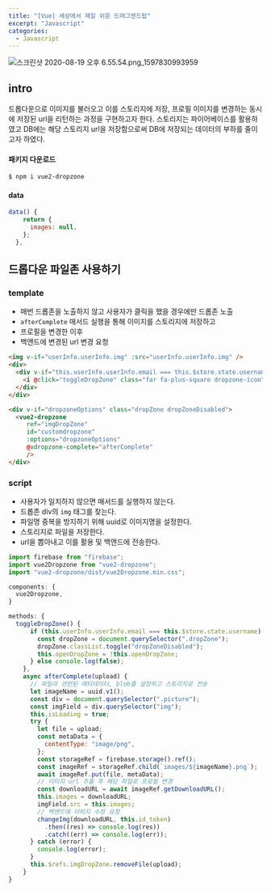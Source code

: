 ```yaml
---
title: "[Vue] 세상에서 제일 쉬운 드래그앤드랍"
excerpt: "Javascript"
categories:
  - Javascript
---
```


![스크린샷 2020-08-19 오후 6.55.54.png_1597830993959](https://firebasestorage.googleapis.com/v0/b/twl-image-storage.appspot.com/o/%E1%84%89%E1%85%B3%E1%84%8F%E1%85%B3%E1%84%85%E1%85%B5%E1%86%AB%E1%84%89%E1%85%A3%E1%86%BA%202020-08-19%20%E1%84%8B%E1%85%A9%E1%84%92%E1%85%AE%206.55.54.png_1597830993959?alt=media&token=298da6e6-9ed7-490a-9776-a6728c990237)

## intro

드롭다운으로 이미지를 불러오고 이를 스토리지에 저장, 프로필 이미지를 변경하는 동시에 저장된 url을 리턴하는 과정을 구현하고자 한다. 스토리지는 파이어베이스를 활용하였고 DB에는 해당 스토리지 url을 저장함으로써 DB에 저장되는 데이터의 부하를 줄이고자 하였다. 



#### 패키지 다운로드

```bash
$ npm i vue2-dropzone
```



#### data

```javascript
data() {
    return {
      images: null,
    };
  },
```



## 드롭다운 파일존 사용하기

### template

- 매번 드롭존을 노출하지 않고 사용자가 클릭을 했을 경우에만 드롭존 노출
- `afterComplete` 매서드 실행을 통해 이미지를 스토리지에 저장하고 
- 프로필을 변경한 이후
- 백앤드에 변경된 url 변경 요청

```html
<img v-if="userInfo.userInfo.img" :src="userInfo.userInfo.img" />
<div>
  <div v-if="this.userInfo.userInfo.email === this.$store.state.username">
    <i @click="toggleDropZone" class="far fa-plus-square dropzone-icon"></i>
  </div>
</div>

<div v-if="dropzoneOptions" class="dropZone dropZoneDisabled">
  <vue2-dropzone
     ref="imgDropZone"
     id="customdropzone"
     :options="dropzoneOptions"
     @vdropzone-complete="afterComplete"
     />
</div>
```



### script

- 사용자가 일치하지 않으면 매서드를 실행하지 않는다. 
- 드롭존 div의 `img` 태그를 찾는다. 
- 파일명 중복을 방지하기 위해 uuid로 이미지명을 설정한다. 
- 스토리지로 파일을 저장한다. 
- url을 뽑아내고 이를 활용 및 백앤드에 전송한다.

```javascript
import firebase from "firebase";
import vue2Dropzone from "vue2-dropzone";
import "vue2-dropzone/dist/vue2Dropzone.min.css";

components: {
  vue2Dropzone,
}

methods: {
  toggleDropZone() {
      if (this.userInfo.userInfo.email === this.$store.state.username) {
        const dropZone = document.querySelector(".dropZone");
        dropZone.classList.toggle("dropZoneDisabled");
        this.openDropZone = !this.openDropZone;
      } else console.log(false);
    },
    async afterComplete(upload) {
      // 파일과 관련된 메타데이터, blob를 설정하고 스토리지로 전송
      let imageName = uuid.v1();
      const div = document.querySelector(".picture");
      const imgField = div.querySelector("img");
      this.isLoading = true;
      try {
        let file = upload;
        const metaData = {
          contentType: "image/png",
        };
        const storageRef = firebase.storage().ref();
        const imageRef = storageRef.child(`images/${imageName}.png`);
        await imageRef.put(file, metaData);
        // 이미지 url 추출 후 해당 파일로 프로필 변경
        const downloadURL = await imageRef.getDownloadURL();
        this.images = downloadURL;
        imgField.src = this.images;
        // 백앤드에 이미지 수정 요청
        changeImg(downloadURL, this.id_token)
          .then((res) => console.log(res))
          .catch((err) => console.log(err));
      } catch (error) {
        console.log(error);
      }
      this.$refs.imgDropZone.removeFile(upload);
    }
}
```
